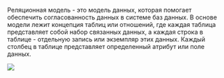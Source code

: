 
Реляционная модель - это модель данных, которая помогает обеспечить согласованность данных в системе баз данных. В основе модели лежит концепция таблиц или отношений, где каждая таблица представляет собой набор связанных данных, а каждая строка в таблице - отдельную запись или экземпляр этих данных. Каждый столбец в таблице представляет определенный атрибут или поле данных.

![](file:///tmp/lu8801euxi.tmp/lu8801ev03_tmp_4d75e49e.jpg)

